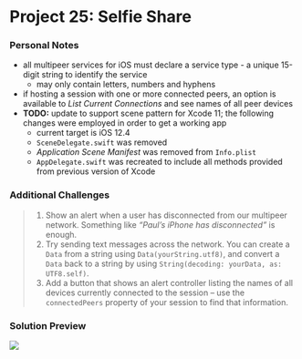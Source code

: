 # Project 25: Selfie Share

### Personal Notes
- all multipeer services for iOS must declare a service type - a unique 15-digit string to identify the service
    - may only contain letters, numbers and hyphens
- if hosting a session with one or more connected peers, an option is available to _List Current Connections_ and see names of all peer devices
- **TODO:** update to support scene pattern for Xcode 11; the following changes were employed in order to get a working app
    - current target is iOS 12.4
    - `SceneDelegate.swift` was removed
    - _Application Scene Manifest_ was removed from `Info.plist`
    - `AppDelegate.swift` was recreated to include all methods provided from previous version of Xcode


### Additional Challenges
> 1. Show an alert when a user has disconnected from our multipeer network. Something like _“Paul’s iPhone has disconnected”_ is enough.
> 2. Try sending text messages across the network. You can create a `Data` from a string using `Data(yourString.utf8)`, and convert a `Data` back to a string by using `String(decoding: yourData, as: UTF8.self)`.
> 3. Add a button that shows an alert controller listing the names of all devices currently connected to the session – use the `connectedPeers` property of your session to find that information.

### Solution Preview
<img src="https://user-images.githubusercontent.com/4438390/73027575-aa396900-3e01-11ea-91c0-26caa29b7c78.png">
